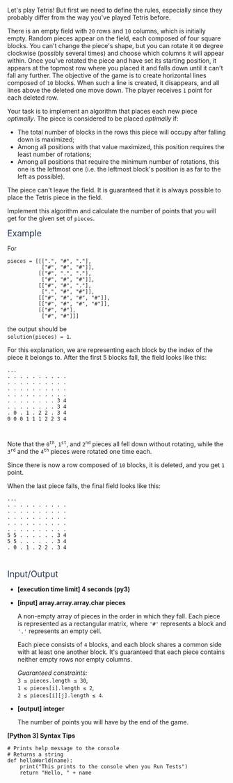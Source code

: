 <p>Let's play Tetris! But first we need to define the rules, especially since they probably differ from the way you've played Tetris before.</p>
<p>There is an empty field with <code>20</code> rows and <code>10</code> columns, which is initially empty. Random pieces appear on the field, each composed of four square blocks. You can't change the piece's shape, but you can rotate it <code>90</code> degree clockwise (possibly several times) and choose which columns it will appear within. Once you've rotated the piece and have set its starting position, it appears at the topmost row where you placed it and falls down until it can't fall any further. The objective of the game is to create horizontal lines composed of <code>10</code> blocks. When such a line is created, it disappears, and all lines above the deleted one move down. The player receives <code>1</code> point for each deleted row.</p>
<p>Your task is to implement an algorithm that places each new piece <em>optimally</em>. The piece is considered to be placed <em>optimally</em> if:</p>
<ul>
<li>The total number of blocks in the rows this piece will occupy after falling down is maximized;</li>
<li>Among all positions with that value maximized, this position requires the least number of rotations;</li>
<li>Among all positions that require the minimum number of rotations, this one is the leftmost one (i.e. the leftmost block's position is as far to the left as possible).</li>
</ul>
<p>The piece can't leave the field. It is guaranteed that it is always possible to place the Tetris piece in the field.</p>
<p>Implement this algorithm and calculate the number of points that you will get for the given set of <code>pieces</code>.</p>
<p><span class="markdown--header" style="color:#2b3b52;font-size:1.4em">Example</span></p>
<p>For</p>
<pre><code>pieces = [[[".", "#", "."], 
           ["#", "#", "#"]],
          [["#", ".", "."], 
           ["#", "#", "#"]],
          [["#", "#", "."], 
           [".", "#", "#"]],
          [["#", "#", "#", "#"]],
          [["#", "#", "#", "#"]],
          [["#", "#"], 
           ["#", "#"]]]
</code></pre>
<p>the output should be<br />
<code>solution(pieces) = 1</code>.</p>
<p>For this explanation, we are representing each block by the index of the piece it belongs to. After the first 5 blocks fall, the field looks like this:</p>
<pre><code>...
. . . . . . . . . .
. . . . . . . . . .
. . . . . . . . . .
. . . . . . . . . .
. . . . . . . . 3 4
. . . . . . . . 3 4
. 0 . 1 . 2 2 . 3 4
0 0 0 1 1 1 2 2 3 4

</code></pre>
<p>Note that the <code>0<sup>th</sup></code>, <code>1<sup>st</sup></code>, and <code>2<sup>nd</sup></code> pieces all fell down without rotating, while the <code>3<sup>rd</sup></code> and the <code>4<sup>th</sup></code> pieces were rotated one time each.</p>
<p>Since there is now a row composed of <code>10</code> blocks, it is deleted, and you get <code>1</code> point.</p>
<p>When the last piece falls, the final field looks like this:</p>
<pre><code>...
. . . . . . . . . .
. . . . . . . . . .
. . . . . . . . . .
. . . . . . . . . .
. . . . . . . . . .
5 5 . . . . . . 3 4
5 5 . . . . . . 3 4
. 0 . 1 . 2 2 . 3 4

</code></pre>
<p><span class="markdown--header" style="color:#2b3b52;font-size:1.4em">Input/Output</span></p>
<ul>
<li>
<p><strong>[execution time limit] 4 seconds (py3)</strong></p>
</li>
<li>
<p><strong>[input] array.array.array.char pieces</strong></p>
<p>A non-empty array of pieces in the order in which they fall. Each piece is represented as a rectangular matrix, where <code>'#'</code> represents a block and <code>'.'</code> represents an empty cell.</p>
<p>Each piece consists of <code>4</code> blocks, and each block shares a common side with at least one another block. It's guaranteed that each piece contains neither empty rows nor empty columns.</p>
<p><em>Guaranteed constraints:</em><br />
<code>3 ≤ pieces.length ≤ 30</code>,<br />
<code>1 ≤ pieces[i].length ≤ 2</code>,<br />
<code>2 ≤ pieces[i][j].length ≤ 4</code>.</p>
</li>
<li>
<p><strong>[output] integer</strong></p>
<p>The number of points you will have by the end of the game.</p>
</li>
</ul>
<p><strong>[Python 3] Syntax Tips</strong></p>
<pre><code class="language-python"><span class="hljs-comment"># Prints help message to the console</span>
<span class="hljs-comment"># Returns a string</span>
<span class="hljs-keyword">def</span> <span class="hljs-title function_">helloWorld</span>(<span class="hljs-params">name</span>):
    <span class="hljs-built_in">print</span>(<span class="hljs-string">"This prints to the console when you Run Tests"</span>)
    <span class="hljs-keyword">return</span> <span class="hljs-string">"Hello, "</span> + name

</code></pre>
